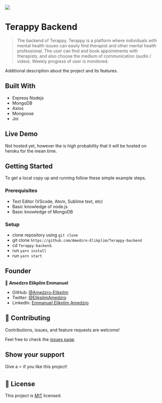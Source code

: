  
![](https://img.shields.io/badge/Microverse-blueviolet)

# Terappy Backend

>The backend of Terappy. Terappy is a platform where individuals with mental health issues can easily find therapist and other mental health professional. The user can find and book appointments with therapists, and also choose the medium of communication (audio / video). Weekly progress of user is monitored.


Additional description about the project and its features.

## Built With

- Express Nodejs
- MongoDB
- Axios
- Mongoose
- Joi

## Live Demo

Not hosted yet, however the is high probability that it will be hosted on heroku for the mean time.


## Getting Started

To get a local copy up and running follow these simple example steps.

### Prerequisites

- Text Editor (VScode, Atom, Sublime text, etc)
- Basic knowledge of node.js
- Basic knowledge of MongoDB

### Setup

- clone repository using `git clone`
- git clone `https://github.com/Amedzro-Elikplim/Terappy-backend`
- cd `Terappy-backend`.
- run `yarn install`
- run `yarn start`


## Founder
👤 **Amedzro Elikplim Emmanuel**

- GitHub: [@Amedzro-Elikplim](https://github.com/Amedzro-Elikplim)
- Twitter: [@ElikplimAmedzro](https://twitter.com/Amedzro-Elikplim)
- LinkedIn: [Emmanuel Elikplim Amedzro](https://www.linkedin.com/in/emmanuel-elikplim-amedzro-187590125/)


## 🤝 Contributing

Contributions, issues, and feature requests are welcome!

Feel free to check the [issues page](../../issues/).

## Show your support

Give a ⭐️ if you like this project!

## 📝 License

This project is [MIT](./LICENSE) licensed.